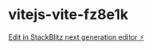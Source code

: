 # vitejs-vite-fz8e1k

[Edit in StackBlitz next generation editor ⚡️](https://stackblitz.com/~/github.com/blogtiger/vitejs-vite-fz8e1k)